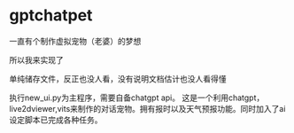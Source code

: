 # gptchatpet

一直有个制作虚拟宠物（老婆）的梦想

所以我来实现了

单纯储存文件，反正也没人看，没有说明文档估计也没人看得懂

执行new_ui.py为主程序，需要自备chatgpt api。
这是一个利用chatgpt，live2dviewer,vits来制作的对话宠物。拥有报时以及天气预报功能。同时加入了ai设定脚本已完成各种任务。

